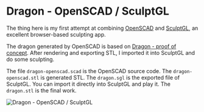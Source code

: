 # Dragon - OpenSCAD / SculptGL

The thing here is my first attempt at combining [OpenSCAD](http://www.openscad.org/) and [SculptGL](https://stephaneginier.com/sculptgl/), an excellent browser-based sculpting app.

The dragon generated by OpenSCAD is based on [Dragon - proof of concept](https://www.thingiverse.com/thing:2332523). After rendering and exporting STL, I imported it into SculptGL and do some sculpting.

The file `dragon-openscad.scad` is the OpenSCAD source code. The `dragon-openscad.stl` is generated STL. The `dragon.sgl` is the exported file of SculptGL. You can import it directly into SculptGL and play it. The `dragon.stl` is the final work.

![Dragon - OpenSCAD / SculptGL](https://cdn.thingiverse.com/renders/42/19/fe/9f/77/f32c00f241e66b2f63f9a006fdfb5133_preview_featured.JPG)


